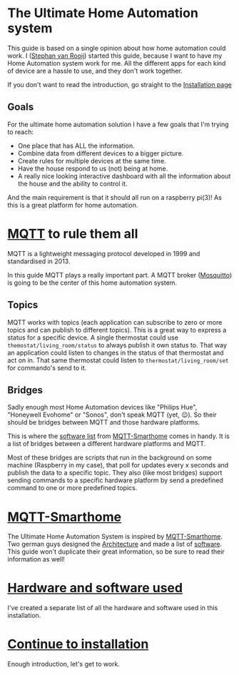 # The Ultimate Home Automation system
This guide is based on a single opinion about how home automation could work.
I ([Stephan van Rooij](https://svrooij.nl)) started this guide, because I want to have my Home Automation system work for me. All the different apps for each kind of device are a hassle to use, and they don't work together.

If you don't want to read the introduction, go straight to the [Installation page](installation.md)

## Goals
For the ultimate home automation solution I have a few goals that I'm trying to reach:
-  One place that has ALL the information.
-  Combine data from different devices to a bigger picture.
-  Create rules for multiple devices at the same time.
-  Have the house respond to us (not) being at home.
-  A really nice looking interactive dashboard with all the information about the house and the ability to control it.

And the main requirement is that it should all run on a raspberry pi(3)! As this is a great platform for home automation.

# [MQTT](https://en.wikipedia.org/wiki/MQTT) to rule them all
MQTT is a lightweight messaging protocol developed in 1999 and standardised in 2013.

In this guide MQTT plays a really important part. A MQTT broker ([Mosquitto](https://mosquitto.org)) is going to be the center of this home automation system.

## Topics
MQTT works with topics (each application can subscribe to zero or more topics and can publish to different topics). This is a great way to express a status for a specific device. A single thermostat could use `themostat/living_room/status` to always publish it own status to. That way an application could listen to changes in the status of that thermostat and act on in. That same thermostat could listen to `thermostat/living_room/set` for commando's send to it.

## Bridges
Sadly enough most Home Automation devices like "Philips Hue", "Honeywell Evohome" or "Sonos", don't speak MQTT (yet, :wink:). So their should be bridges between MQTT and those hardware platforms.

This is where the [software list](https://github.com/mqtt-smarthome/mqtt-smarthome/blob/master/Software.md) from [MQTT-Smarthome](#mqtt-smarthome) comes in handy. It is a list of bridges between a different hardware platforms and MQTT.

Most of these bridges are scripts that run in the background on some machine (Raspberry in my case), that poll for updates every x seconds and publish the data to a specific topic. They also (like most bridges) support sending commands to a specific hardware platform by send a predefined command to one or more predefined topics.

# [MQTT-Smarthome](https://github.com/mqtt-smarthome/mqtt-smarthome)
The Ultimate Home Automation System is inspired by [MQTT-Smarthome](https://github.com/mqtt-smarthome/mqtt-smarthome). Two german guys designed the [Architecture](https://github.com/mqtt-smarthome/mqtt-smarthome/blob/master/Architecture.md) and made a list of [software](https://github.com/mqtt-smarthome/mqtt-smarthome/blob/master/Software.md). This guide won't duplicate their great information, so be sure to read their information as well!

# [Hardware and software used](./hard-software.md)

I've created a separate list of all the hardware and software used in this installation.

# [Continue to installation](./installation.md)

Enough introduction, let's get to work.
